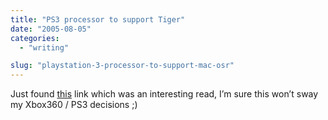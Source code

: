 ```yaml
---
title: "PS3 processor to support Tiger"
date: "2005-08-05"
categories: 
  - "writing"

slug: "playstation-3-processor-to-support-mac-osr"
---
```


Just found [this](http://www.appleinsider.com/article.php?id=1221) link which was an interesting read, I’m sure this won’t sway my Xbox360 / PS3 decisions ;)
